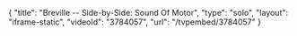 {
    "title": "Breville -- Side-by-Side: Sound Of Motor",
    "type": "solo",
    "layout": "iframe-static",
    "videoId": "3784057",
    "url": "\/tvpembed\/3784057"
}